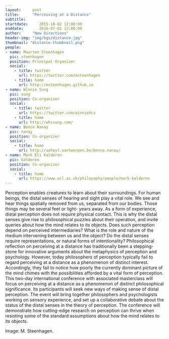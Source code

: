 ```yaml
---
layout:     post
title:      "Perceiving at a Distance"
subtitle:   
startdate:     2015-10-02 12:00:00
enddate:       2016-07-02 12:00:00
author:     "New Directions"
header-img: "img/bgs/distance.jpg"
thumbnail: "distance-thumbnail.png"
people:
- name: Maarten Steenhagen
  pic: steenhagen
  position: Principal Organizer
  social:
    - title: twitter
      url: https://twitter.com/msteenhagen
    - title: home
      url: http://msteenhagen.github.io
- name: Winnie Sung
  pic: sung
  position: Co-organizer
  social:
    - title: twitter
      url: https://twitter.com/winniehcs
    - title: home
      url: http://whcsung.com/
- name: Bence Nanay
  pic: nanay
  position: Co-organizer
  social:
    - title: home
      url: http://uahost.uantwerpen.be/bence.nanay/
- name: Mark Eli Kalderon
  pic: kalderon
  position: Co-organizer
  social:
    - title: home
      url: https://www.ucl.ac.uk/philosophy/people/mark-kalderon
---
```


Perception enables creatures to learn about their surroundings. For human beings, the distal senses of hearing and sight play a vital role. We see and hear things spatially removed from us, separated from our bodies. Those things may be several feet or light- years away. As a form of experience, distal perception does not require physical contact. This is why the distal senses give rise to philosophical puzzles about their operation, and invite queries about how the mind relates to its objects. Does such perception depend on perceived intermediaries? What is the role and nature of the medium intervening between us and the object? Do the distal senses require representations, or natural forms of intentionality? Philosophical reflection on perceiving at a distance has traditionally been a stepping-stone for innovative arguments about the metaphysics of perception and psychology. However, today philosophers of perception typically fail to regard perceiving at a distance as a phenomenon of distinct interest. Accordingly, they fail to notice how poorly the currently dominant picture of the mind chimes with the possibilities afforded by a vital form of perception. This two-day international conference with associated masterclass will focus on perceiving at a distance as a phenomenon of distinct philosophical significance. Its participants will seek new ways of making sense of distal perception. The event will bring together philosophers and psychologists working on sensory experience, and set up a collaborative debate about the status of the distal senses in the theory of perception. The conference will demonstrate how cutting-edge research on perception can thrive when resisting some of the standard assumptions about how the mind relates to its objects.

<span class="caption text-muted">Image: M. Steenhagen.</span>